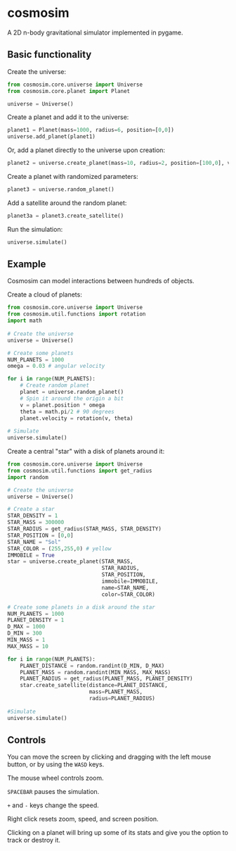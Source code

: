 # cosmosim
 
A 2D n-body gravitational simulator implemented in pygame. 

## Basic functionality

Create the universe:

```python
from cosmosim.core.universe import Universe 
from cosmosim.core.planet import Planet

universe = Universe()
```

Create a planet and add it to the universe:

```python
planet1 = Planet(mass=1000, radius=6, position=[0,0])
universe.add_planet(planet1)
```

Or, add a planet directly to the universe upon creation:

```python
planet2 = universe.create_planet(mass=10, radius=2, position=[100,0], velocity=[0,2])
```

Create a planet with randomized parameters:

```python
planet3 = universe.random_planet()
```

Add a satellite around the random planet:

```python
planet3a = planet3.create_satellite()
```

Run the simulation:

```python
universe.simulate()
```
## Example

Cosmosim can model interactions between hundreds of objects.

Create a cloud of planets:

```python
from cosmosim.core.universe import Universe
from cosmosim.util.functions import rotation
import math
 
# Create the universe
universe = Universe()

# Create some planets
NUM_PLANETS = 1000
omega = 0.03 # angular velocity

for i in range(NUM_PLANETS):
    # Create random planet
    planet = universe.random_planet()
    # Spin it around the origin a bit
    v = planet.position * omega
    theta = math.pi/2 # 90 degrees
    planet.velocity = rotation(v, theta)
   
# Simulate
universe.simulate()
```

Create a central "star" with a disk of planets around it:


```python
from cosmosim.core.universe import Universe
from cosmosim.util.functions import get_radius
import random

# Create the universe
universe = Universe()

# Create a star
STAR_DENSITY = 1
STAR_MASS = 300000
STAR_RADIUS = get_radius(STAR_MASS, STAR_DENSITY)
STAR_POSITION = [0,0]
STAR_NAME = "Sol"
STAR_COLOR = (255,255,0) # yellow
IMMOBILE = True
star = universe.create_planet(STAR_MASS, 
                              STAR_RADIUS, 
                              STAR_POSITION, 
                              immobile=IMMOBILE,
                              name=STAR_NAME, 
                              color=STAR_COLOR)

# Create some planets in a disk around the star
NUM_PLANETS = 1000
PLANET_DENSITY = 1
D_MAX = 1000
D_MIN = 300
MIN_MASS = 1
MAX_MASS = 10

for i in range(NUM_PLANETS):
    PLANET_DISTANCE = random.randint(D_MIN, D_MAX)
    PLANET_MASS = random.randint(MIN_MASS, MAX_MASS)
    PLANET_RADIUS = get_radius(PLANET_MASS, PLANET_DENSITY)
    star.create_satellite(distance=PLANET_DISTANCE,
                          mass=PLANET_MASS,
                          radius=PLANET_RADIUS)
   
#Simulate
universe.simulate()
```

## Controls

You can move the screen by clicking and dragging with the left mouse button, or by using the `WASD` keys.

The mouse wheel controls zoom.

`SPACEBAR` pauses the simulation.

`+` and `-` keys change the speed.

Right click resets zoom, speed, and screen position.

Clicking on a planet will bring up some of its stats and give you the option to track or destroy it.
